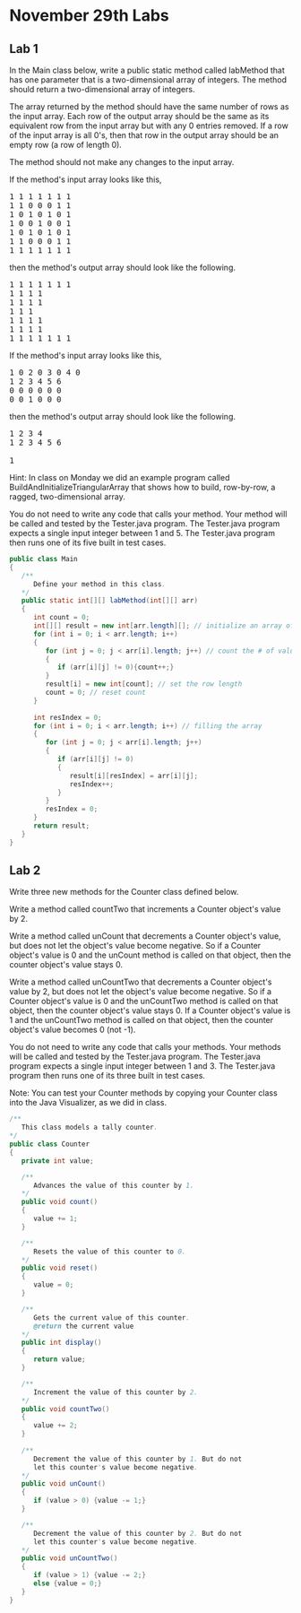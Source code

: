 # November 29th Labs
## Lab 1
In the Main class below, write a public static method called labMethod that has one parameter that is a two-dimensional array of integers. The method should return a two-dimensional array of integers.

The array returned by the method should have the same number of rows as the input array. Each row of the output array should be the same as its equivalent row from the input array but with any 0 entries removed. If a row of the input array is all 0's, then that row in the output array should be an empty row (a row of length 0).

The method should not make any changes to the input array.

If the method's input array looks like this,
<pre>
1 1 1 1 1 1 1
1 1 0 0 0 1 1
1 0 1 0 1 0 1
1 0 0 1 0 0 1
1 0 1 0 1 0 1
1 1 0 0 0 1 1
1 1 1 1 1 1 1
</pre>
then the method's output array should look like the following.
<pre>
1 1 1 1 1 1 1
1 1 1 1
1 1 1 1
1 1 1
1 1 1 1
1 1 1 1
1 1 1 1 1 1 1
</pre>
If the method's input array looks like this,
<pre>
1 0 2 0 3 0 4 0
1 2 3 4 5 6
0 0 0 0 0 0
0 0 1 0 0 0
</pre>
then the method's output array should look like the following.
<pre>
1 2 3 4
1 2 3 4 5 6

1
</pre>
Hint: In class on Monday we did an example program called BuildAndInitializeTriangularArray that shows how to build, row-by-row, a ragged, two-dimensional array.

You do not need to write any code that calls your method. Your method will be called and tested by the Tester.java program. The Tester.java program expects a single input integer between 1 and 5. The Tester.java program then runs one of its five built in test cases.

```java
public class Main
{
   /**
      Define your method in this class.
   */
   public static int[][] labMethod(int[][] arr)
   {
      int count = 0;
      int[][] result = new int[arr.length][]; // initialize an array of rows
      for (int i = 0; i < arr.length; i++)
      {
         for (int j = 0; j < arr[i].length; j++) // count the # of values != to 0
         {
            if (arr[i][j] != 0){count++;}
         }
         result[i] = new int[count]; // set the row length
         count = 0; // reset count
      }
     
      int resIndex = 0;
      for (int i = 0; i < arr.length; i++) // filling the array
      {
         for (int j = 0; j < arr[i].length; j++)
         {
            if (arr[i][j] != 0)
            {
               result[i][resIndex] = arr[i][j];
               resIndex++;
            }
         }
         resIndex = 0;
      }
      return result;
   }
}
```

## Lab 2
Write three new methods for the Counter class defined below.

Write a method called countTwo that increments a Counter object's value by 2.

Write a method called unCount that decrements a Counter object's value, but does not let the object's value become negative. So if a Counter object's value is 0 and the unCount method is called on that object, then the counter object's value stays 0.

Write a method called unCountTwo that decrements a Counter object's value by 2, but does not let the object's value become negative. So if a Counter object's value is 0 and the unCountTwo method is called on that object, then the counter object's value stays 0. If a Counter object's value is 1 and the unCountTwo method is called on that object, then the counter object's value becomes 0 (not -1).

You do not need to write any code that calls your methods. Your methods will be called and tested by the Tester.java program. The Tester.java program expects a single input integer between 1 and 3. The Tester.java program then runs one of its three built in test cases.

Note: You can test your Counter methods by copying your Counter class into the Java Visualizer, as we did in class.


```java
/**
   This class models a tally counter.
*/
public class Counter
{
   private int value;

   /**
      Advances the value of this counter by 1.
   */
   public void count()
   {
      value += 1;
   }

   /**
      Resets the value of this counter to 0.
   */
   public void reset()
   {
      value = 0;
   }

   /**
      Gets the current value of this counter.
      @return the current value
   */
   public int display()
   {
      return value;
   }

   /**
      Increment the value of this counter by 2.
   */
   public void countTwo()
   {
      value += 2;
   }
   
   /**
      Decrement the value of this counter by 1. But do not
      let this counter's value become negative.
   */
   public void unCount()
   {
      if (value > 0) {value -= 1;}
   }

   /**
      Decrement the value of this counter by 2. But do not
      let this counter's value become negative.
   */
   public void unCountTwo()
   {
      if (value > 1) {value -= 2;}
      else {value = 0;}
   }
}
```